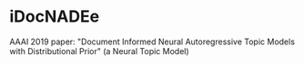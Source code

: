 # iDocNADEe
AAAI 2019 paper: "Document Informed Neural Autoregressive Topic Models with Distributional Prior" (a Neural Topic Model) 
